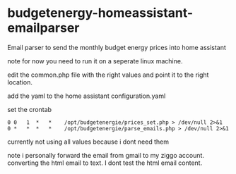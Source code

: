 # budgetenergy-homeassistant-emailparser
Email parser to send the monthly budget energy prices into home assistant

note for now you need to run it on a seperate linux machine.

edit the common.php file with the right values and point it to the right location. 

add the yaml to the home assistant configuration.yaml

set the crontab 
```
0 0   1  *   *    /opt/budgetenergie/prices_set.php > /dev/null 2>&1
0 *   *  *   *    /opt/budgetenergie/parse_emails.php > /dev/null 2>&1
```

currently not using all values because i dont need them

note i personally forward the email from gmail to my ziggo account. converting the html email to text.
I dont test the html email content.
